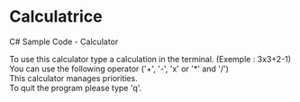 # Calculatrice
C# Sample Code - Calculator

To use this calculator type a calculation in the terminal. (Exemple : 3x3+2-1)  
You can use the following operator ('+', '-', 'x' or '*' and '/')  
This calculator manages priorities.  
To quit the program please type 'q'.
